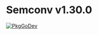 # Semconv v1.30.0

[![PkgGoDev](https://pkg.go.dev/badge/go.opentelemetry.io/otel/semconv/v1.30.0)](https://pkg.go.dev/go.opentelemetry.io/otel/semconv/v1.30.0)
